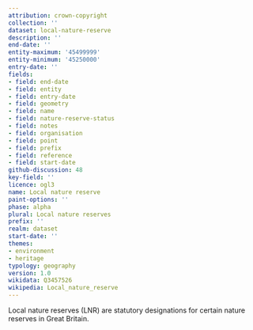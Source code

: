 ```yaml
---
attribution: crown-copyright
collection: ''
dataset: local-nature-reserve
description: ''
end-date: ''
entity-maximum: '45499999'
entity-minimum: '45250000'
entry-date: ''
fields:
- field: end-date
- field: entity
- field: entry-date
- field: geometry
- field: name
- field: nature-reserve-status
- field: notes
- field: organisation
- field: point
- field: prefix
- field: reference
- field: start-date
github-discussion: 48
key-field: ''
licence: ogl3
name: Local nature reserve
paint-options: ''
phase: alpha
plural: Local nature reserves
prefix: ''
realm: dataset
start-date: ''
themes:
- environment
- heritage
typology: geography
version: 1.0
wikidata: Q3457526
wikipedia: Local_nature_reserve
---
```


Local nature reserves (LNR) are statutory designations for certain nature reserves in Great Britain.
